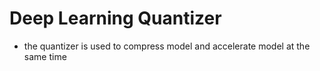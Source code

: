 # Deep Learning Quantizer

* the quantizer is used to compress model and
accelerate model at the same time
